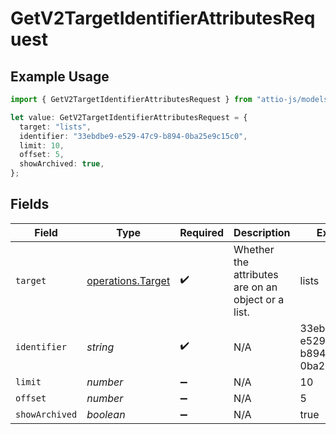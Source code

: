 # GetV2TargetIdentifierAttributesRequest

## Example Usage

```typescript
import { GetV2TargetIdentifierAttributesRequest } from "attio-js/models/operations";

let value: GetV2TargetIdentifierAttributesRequest = {
  target: "lists",
  identifier: "33ebdbe9-e529-47c9-b894-0ba25e9c15c0",
  limit: 10,
  offset: 5,
  showArchived: true,
};
```

## Fields

| Field                                                  | Type                                                   | Required                                               | Description                                            | Example                                                |
| ------------------------------------------------------ | ------------------------------------------------------ | ------------------------------------------------------ | ------------------------------------------------------ | ------------------------------------------------------ |
| `target`                                               | [operations.Target](../../models/operations/target.md) | :heavy_check_mark:                                     | Whether the attributes are on an object or a list.     | lists                                                  |
| `identifier`                                           | *string*                                               | :heavy_check_mark:                                     | N/A                                                    | 33ebdbe9-e529-47c9-b894-0ba25e9c15c0                   |
| `limit`                                                | *number*                                               | :heavy_minus_sign:                                     | N/A                                                    | 10                                                     |
| `offset`                                               | *number*                                               | :heavy_minus_sign:                                     | N/A                                                    | 5                                                      |
| `showArchived`                                         | *boolean*                                              | :heavy_minus_sign:                                     | N/A                                                    | true                                                   |